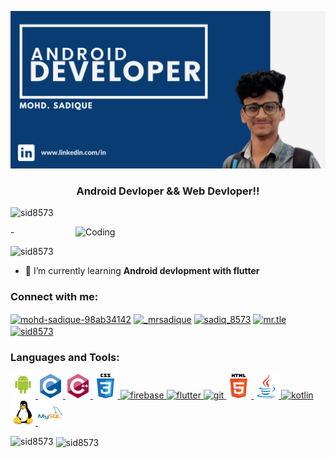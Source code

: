 [![MasterHead](https://github.com/sid8573/make-a-pull-request/blob/master/Blue%20and%20Red%2072x36%20Landscape%20Voter%20Education%20Campaign%20Banner.png)]()

<h3 align="center">Android Devloper && Web Devloper!!</h3>

<p align="left"> <img src="https://komarev.com/ghpvc/?username=sid8573&label=Profile%20views&color=129e00&style=plastic" alt="sid8573" /> </p>
<img align="right" alt="Coding" width="400" src="https://i.pinimg.com/736x/b7/b1/38/b7b138495126b90b35855af28716a610.jpg">

-<p align="left"> <img src="https://komarev.com/ghpvc/?username=sid8573&label=Profile%20views&color=0e75b6&style=flat" alt="sid8573" /> </p>

- 🌱 I’m currently learning **Android devlopment with flutter**

<h3 align="left">Connect with me:</h3>
<p align="left">
<a href="https://linkedin.com/in/mohd-sadique-98ab34142" target="blank"><img align="center" src="https://raw.githubusercontent.com/rahuldkjain/github-profile-readme-generator/master/src/images/icons/Social/linked-in-alt.svg" alt="mohd-sadique-98ab34142" height="30" width="40" /></a>
<a href="https://instagram.com/_mrsadique" target="blank"><img align="center" src="https://raw.githubusercontent.com/rahuldkjain/github-profile-readme-generator/master/src/images/icons/Social/instagram.svg" alt="_mrsadique" height="30" width="40" /></a>
<a href="https://www.codechef.com/users/sadiq_8573" target="blank"><img align="center" src="https://cdn.jsdelivr.net/npm/simple-icons@3.1.0/icons/codechef.svg" alt="sadiq_8573" height="30" width="40" /></a>
<a href="https://codeforces.com/profile/mr.tle" target="blank"><img align="center" src="https://cdn.jsdelivr.net/npm/simple-icons@3.0.1/icons/codeforces.svg" alt="mr.tle" height="30" width="40" /></a>
<a href="https://www.leetcode.com/sid8573" target="blank"><img align="center" src="https://raw.githubusercontent.com/rahuldkjain/github-profile-readme-generator/master/src/images/icons/Social/leet-code.svg" alt="sid8573" height="30" width="40" /></a>
</p>

<h3 align="left">Languages and Tools:</h3>
<p align="left"> <a href="https://developer.android.com" target="_blank"> <img src="https://raw.githubusercontent.com/devicons/devicon/master/icons/android/android-original-wordmark.svg" alt="android" width="40" height="40"/> </a> <a href="https://www.cprogramming.com/" target="_blank"> <img src="https://raw.githubusercontent.com/devicons/devicon/master/icons/c/c-original.svg" alt="c" width="40" height="40"/> </a> <a href="https://www.w3schools.com/cpp/" target="_blank"> <img src="https://raw.githubusercontent.com/devicons/devicon/master/icons/cplusplus/cplusplus-original.svg" alt="cplusplus" width="40" height="40"/> </a> <a href="https://www.w3schools.com/css/" target="_blank"> <img src="https://raw.githubusercontent.com/devicons/devicon/master/icons/css3/css3-original-wordmark.svg" alt="css3" width="40" height="40"/> </a> <a href="https://firebase.google.com/" target="_blank"> <img src="https://www.vectorlogo.zone/logos/firebase/firebase-icon.svg" alt="firebase" width="40" height="40"/> </a> <a href="https://flutter.dev" target="_blank"> <img src="https://www.vectorlogo.zone/logos/flutterio/flutterio-icon.svg" alt="flutter" width="40" height="40"/> </a> <a href="https://git-scm.com/" target="_blank"> <img src="https://www.vectorlogo.zone/logos/git-scm/git-scm-icon.svg" alt="git" width="40" height="40"/> </a> <a href="https://www.w3.org/html/" target="_blank"> <img src="https://raw.githubusercontent.com/devicons/devicon/master/icons/html5/html5-original-wordmark.svg" alt="html5" width="40" height="40"/> </a> <a href="https://www.java.com" target="_blank"> <img src="https://raw.githubusercontent.com/devicons/devicon/master/icons/java/java-original.svg" alt="java" width="40" height="40"/> </a> <a href="https://kotlinlang.org" target="_blank"> <img src="https://www.vectorlogo.zone/logos/kotlinlang/kotlinlang-icon.svg" alt="kotlin" width="40" height="40"/> </a> <a href="https://www.linux.org/" target="_blank"> <img src="https://raw.githubusercontent.com/devicons/devicon/master/icons/linux/linux-original.svg" alt="linux" width="40" height="40"/> </a> <a href="https://www.mysql.com/" target="_blank"> <img src="https://raw.githubusercontent.com/devicons/devicon/master/icons/mysql/mysql-original-wordmark.svg" alt="mysql" width="40" height="40"/> </a> </p>

<p><img align="left" src="https://github-readme-stats.vercel.app/api/top-langs?username=sid8573&show_icons=true&locale=en&layout=compact" alt="sid8573" /></p>

<p>&nbsp;<img align="center" src="https://github-readme-stats.vercel.app/api?username=sid8573&show_icons=true&locale=en" alt="sid8573" /></p>



